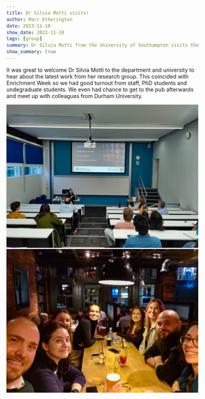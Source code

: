 ```yaml
---
title: Dr Silvia Motti visits!
author: Marc Etherington
date: 2023-11-10
show_date: 2023-11-10
tags: [group]
summary: Dr Silvia Motti from the University of Southampton visits the group to give a research talk
show_summary: true
---
```

It was great to welcome Dr Silvia Motti to the department and university to hear about the latest work from her research group. This coincided with Enrichment Week so we had good turnout from staff, PhD students and undegraduate students. We even had chance to get to the pub afterwards and meet up with colleagues from Durham University.

<img src="https://github.com/marc-k-etherington/marc-k-etherington.github.io/blob/main/content/post/images/Silvia_Motti_Seminar.jpg?raw=true" width="500" height="auto">
<img src="https://github.com/marc-k-etherington/marc-k-etherington.github.io/blob/main/content/post/images/Silvia_Motti_Pub.jpg?raw=true" width="500" height="auto">
